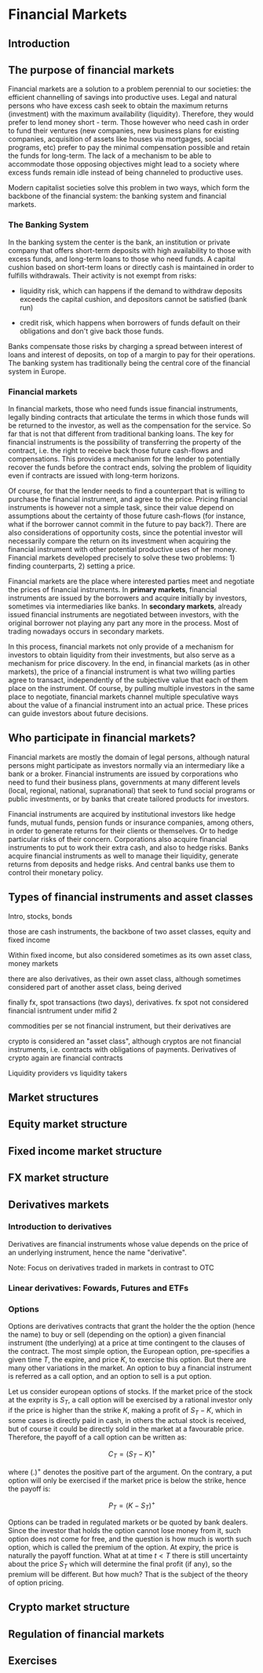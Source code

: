 # Financial Markets

## Introduction

## The purpose of financial markets

Financial markets are a solution to a problem perennial to our
societies: the efficient channelling of savings into productive uses.
Legal and natural persons who have excess cash seek to obtain the
maximum returns (investment) with the maximum availability (liquidity).
Therefore, they would prefer to lend money short - term. Those however
who need cash in order to fund their ventures (new companies, new
business plans for existing companies, acquisition of assets like houses
via mortgages, social programs, etc) prefer to pay the minimal
compensation possible and retain the funds for long-term. The lack of a
mechanism to be able to accommodate those opposing objectives might lead
to a society where excess funds remain idle instead of being channeled
to productive uses.

Modern capitalist societies solve this problem in two ways, which form
the backbone of the financial system: the banking system and financial
markets.

### The Banking System

In the banking system the center is the bank, an institution or private
company that offers short-term deposits with high availability to those
with excess funds, and long-term loans to those who need funds. A
capital cushion based on short-term loans or directly cash is maintained
in order to fulfills withdrawals. Their activity is not exempt from
risks:

-   liquidity risk, which can happens if the demand to withdraw deposits
    exceeds the capital cushion, and depositors cannot be satisfied
    (bank run)

-   credit risk, which happens when borrowers of funds default on their
    obligations and don't give back those funds.

Banks compensate those risks by charging a spread between interest of
loans and interest of deposits, on top of a margin to pay for their
operations. The banking system has traditionally being the central core
of the financial system in Europe.

### Financial markets

In financial markets, those who need funds issue financial instruments,
legally binding contracts that articulate the terms in which those funds
will be returned to the investor, as well as the compensation for the
service. So far that is not that different from traditional banking
loans. The key for financial instruments is the possibility of
transferring the property of the contract, i.e. the right to receive
back those future cash-flows and compensations. This provides a
mechanism for the lender to potentially recover the funds before the
contract ends, solving the problem of liquidity even if contracts are
issued with long-term horizons.

Of course, for that the lender needs to find a counterpart that is
willing to purchase the financial instrument, and agree to the price.
Pricing financial instruments is however not a simple task, since their
value depend on assumptions about the certainty of those future
cash-flows (for instance, what if the borrower cannot commit in the
future to pay back?). There are also considerations of opportunity
costs, since the potential investor will necessarily compare the return
on its investment when acquiring the financial instrument with other
potential productive uses of her money. Financial markets developed
precisely to solve these two problems: 1) finding counterparts, 2)
setting a price.

Financial markets are the place where interested parties meet and
negotiate the prices of financial instruments. In **primary markets**,
financial instruments are issued by the borrowers and acquire initially
by investors, sometimes via intermediaries like banks. In **secondary
markets**, already issued financial instruments are negotiated between
investors, with the original borrower not playing any part any more in
the process. Most of trading nowadays occurs in secondary markets.

In this process, financial markets not only provide of a mechanism for
investors to obtain liquidity from their investments, but also serve as
a mechanism for price discovery. In the end, in financial markets (as in
other markets), the price of a financial instrument is what two willing
parties agree to transact, independently of the subjective value that
each of them place on the instrument. Of course, by pulling multiple
investors in the same place to negotiate, financial markets channel
multiple speculative ways about the value of a financial instrument into
an actual price. These prices can guide investors about future
decisions.

## Who participate in financial markets?

Financial markets are mostly the domain of legal persons, although
natural persons might participate as investors normally via an
intermediary like a bank or a broker. Financial instruments are issued
by corporations who need to fund their business plans, governments at
many different levels (local, regional, national, supranational) that
seek to fund social programs or public investments, or by banks that
create tailored products for investors.

Financial instruments are acquired by institutional investors like hedge
funds, mutual funds, pension funds or insurance companies, among others,
in order to generate returns for their clients or themselves. Or to
hedge particular risks of their concern. Corporations also acquire
financial instruments to put to work their extra cash, and also to hedge
risks. Banks acquire financial instruments as well to manage their
liquidity, generate returns from deposits and hedge risks. And central
banks use them to control their monetary policy.

## Types of financial instruments and asset classes

Intro, stocks, bonds

those are cash instruments, the backbone of two asset classes, equity
and fixed income

Within fixed income, but also considered sometimes as its own asset
class, money markets

there are also derivatives, as their own asset class, although sometimes
considered part of another asset class, being derived

finally fx, spot transactions (two days), derivatives. fx spot not
considered financial isntrument under mifid 2

commodities per se not financial instrument, but their derivatives are

crypto is considered an \"asset class\", although cryptos are not
financial instruments, i.e. contracts with obligations of payments.
Derivatives of crypto again are financial contracts

Liquidity providers vs liquidity takers

## Market structures

## Equity market structure

## Fixed income market structure

## FX market structure

## Derivatives markets

### Introduction to derivatives


Derivatives are financial instruments whose value depends on the price of an underlying instrument, hence the name "derivative".

Note: Focus on derivatives traded in markets in contrast to OTC

### Linear derivatives: Fowards, Futures and ETFs

### Options

Options are derivatives contracts that grant the holder the  the option (hence the name) to buy or sell (depending on the option) a given financial instrument (the underlying) at a price at time contingent to the clauses of the contract. The most simple option, the European option, pre-specifies a given time $T$, the expire, and price $K$, to exercise this option. But there are many other variations in the market. An option to buy a financial instrument is referred as a call option, and an option to sell is a put option. 

Let us consider european options of stocks. If the market price of the stock at the exprity is $S_T$, a call option will be exercised by a rational investor only if the price is higher than the strike $K$, making a profit of $S_T-K$, which in some cases is directly paid in cash, in others the actual stock is received, but of course it could be directly sold in the market at a favourable price. Therefore, the payoff of a call option can be written as:

$$C_T = (S_T-K)^+$$

where $(.)^+$ denotes the positive part of the argument. On the contrary, a put option will only be exercised if the market price is below the strike, hence the payoff is:

$$P_T = (K-S_T)^+$$

Options can be traded in regulated markets or be quoted by bank dealers. Since the investor that holds the option cannot lose money from it, such option does not come for free, and the question is how much is worth such option, which is called the premium of the option. At expiry, the price is naturally the payoff function. What at at time $t < T$ there is still  uncertainty about the price $S_T$ which will determine the final profit (if any), so the premium will be different. But how much? That is the subject of the theory of option pricing.


## Crypto market structure

## Regulation of financial markets

## Exercises
